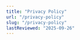 ```yaml
---
title: "Privacy Policy"
url: "/privacy-policy"
slug: "/privacy-policy"
lastReviewed: "2025-09-26"
---
```

